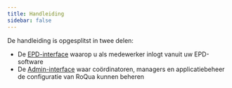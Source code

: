 ```yaml
---
title: Handleiding
sidebar: false
---
```


De handleiding is opgesplitst in twee delen:

* De [EPD-interface](/rom_manual/epd/) waarop u als medewerker inlogt vanuit uw EPD-software
* De [Admin-interface](/rom_manual/admin/) waar coördinatoren, managers en applicatiebeheer de configuratie van RoQua kunnen beheren
